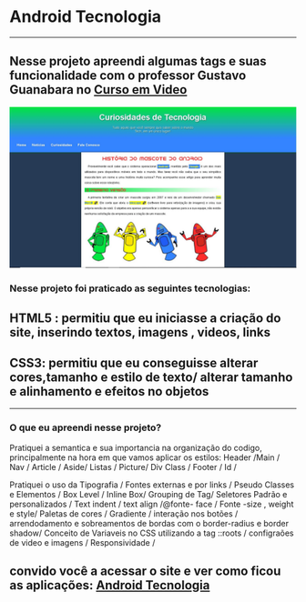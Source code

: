 <h1>Android Tecnologia</h1>
<hr>
<h2>Nesse projeto apreendi algumas tags e suas funcionalidade com o professor Gustavo Guanabara no <a href="https://www.youtube.com/@CursoemVideo">Curso em Video</a> </h2>
<img src="https://github.com/Adriana39/android_tecnologia/blob/main/assets/capa%20site.JPG?raw=true"/>
<h3>Nesse projeto foi praticado as seguintes tecnologias:</h3>
<h2>HTML5 : permitiu que eu iniciasse a criação do site, inserindo textos, imagens , videos, links </h2>
<h2>CSS3: permitiu que eu conseguisse alterar cores,tamanho e estilo de texto/ alterar tamanho e alinhamento e efeitos no objetos</h2>

<hr>
<h3>O que eu apreendi nesse projeto?</h3>
<p>Pratiquei a semantica e sua importancia na organização do codigo, principalmente na hora em que vamos aplicar os estilos: Header /Main / Nav / Article / Aside/ Listas / Picture/
  Div Class / Footer / Id / </p>
<p> Pratiquei o uso da Tipografia / Fontes externas e por links / Pseudo Classes e Elementos / Box Level / Inline Box/ Grouping de Tag/ Seletores Padrão e personalizados /
Text indent / text align /@fonte- face / Fonte -size , weight e style/ Paletas de cores / Gradiente / interação nos botões / arrendodamento e sobreamentos de bordas com o border-radius e border shadow/
  Conceito de Variaveis no CSS utilizando a tag ::roots / configraões de video e imagens / Responsividade /</p>
<h2>convido você a acessar o site e ver como ficou as aplicações: <a href="https://androidtecnologia.netlify.app/" target="_blank">Android Tecnologia</a> </h2>
